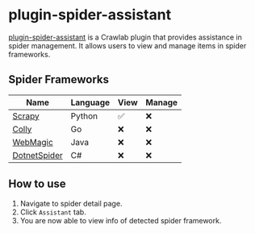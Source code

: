 # plugin-spider-assistant

[plugin-spider-assistant](https://github.com/crawlab-team/plugin-spider-assistant) is a Crawlab plugin that provides assistance in spider management. It allows users to view and manage items in spider frameworks.

## Spider Frameworks

Name|Language|View|Manage
---|---|---|---
[Scrapy](https://scrapy.org/)|Python|:white_check_mark:|:x:
[Colly](http://go-colly.org/)|Go|:x:|:x:
[WebMagic](http://webmagic.io/)|Java|:x:|:x:
[DotnetSpider](https://github.com/dotnetcore/DotnetSpider)|C#|:x:|:x:

## How to use

1. Navigate to spider detail page.
2. Click `Assistant` tab.
3. You are now able to view info of detected spider framework.
